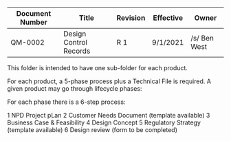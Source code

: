 Document Number|Title|Revision|Effective|Owner
---------------|-------------------------------------|---|----|-----
QM-0002|Design Control Records|R 1|9/1/2021|/s/ Ben West


This folder is intended to have one sub-folder for each product.

For each product, a 5-phase process plus a Technical File is required.
A given product may go through lifecycle phases:

For each phase there is a 6-step process:

1 NPD Project pLan
2 Customer Needs Document (template available)
3 Business Case & Feasibility
4 Design Concept
5 Regulatory Strategy (template available)
6 Design review (form to be completed)


